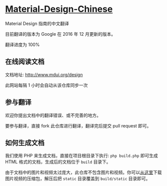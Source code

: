 # <a href="http://www.mdui.org/design" target="_blank">Material-Design-Chinese</a>

Material Design 指南的中文翻译

目前翻译的版本为 Google 在 2016 年 12 月更新的版本。

翻译进度为 100%

## 在线阅读文档

文档地址: http://www.mdui.org/design

此网站每隔 1 小时会自动从该仓库同步一次

## 参与翻译

欢迎你提出文档中的翻译错误、或不完善的地方。

要参与翻译，直接 fork 此仓库进行翻译，翻译完后提交 pull request 即可。

## 如何生成文档

我们使用 PHP 来生成文档，直接在项目根目录下执行: `php build.php` 即可生成 HTML 格式的文档，生成后的文档位于 `build` 目录下。

由于文档中的图片和视频太过庞大，此仓库不包含图片和视频。你可以<a href="https://share.weiyun.com/d7f39808e6f92fe0a3b87e3ab7725b24" target="_blank">从这里</a>下载图片视频的压缩包，解压后把 `static` 目录覆盖到 `build/static` 目录即可。
